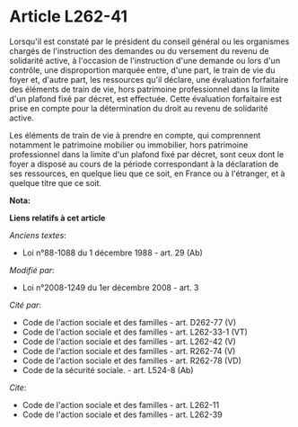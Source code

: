 # Article L262-41

Lorsqu'il est constaté par le président du conseil général ou les organismes chargés de l'instruction des demandes ou du
versement du revenu de solidarité active, à l'occasion de l'instruction d'une demande ou lors d'un contrôle, une
disproportion marquée entre, d'une part, le train de vie du foyer et, d'autre part, les ressources qu'il déclare, une
évaluation forfaitaire des éléments de train de vie, hors patrimoine professionnel dans la limite d'un plafond fixé par
décret, est effectuée. Cette évaluation forfaitaire est prise en compte pour la détermination du droit au revenu de
solidarité active. 

Les éléments de train de vie à prendre en compte, qui comprennent notamment le patrimoine mobilier ou immobilier, hors
patrimoine professionnel dans la limite d'un plafond fixé par décret, sont ceux dont le foyer a disposé au cours de la
période correspondant à la déclaration de ses ressources, en quelque lieu que ce soit, en France ou à l'étranger, et à
quelque titre que ce soit.

**Nota:**



**Liens relatifs à cet article**

_Anciens textes_:

  - Loi n°88-1088 du 1 décembre 1988 - art. 29 (Ab)

_Modifié par_:

  - Loi n°2008-1249 du 1er décembre 2008 - art. 3

_Cité par_:

  - Code de l'action sociale et des familles - art. D262-77 (V)
  - Code de l'action sociale et des familles - art. L262-33-1 (VT)
  - Code de l'action sociale et des familles - art. L262-42 (V)
  - Code de l'action sociale et des familles - art. R262-74 (V)
  - Code de l'action sociale et des familles - art. R262-78 (VD)
  - Code de la sécurité sociale. - art. L524-8 (Ab)

_Cite_:

  - Code de l'action sociale et des familles - art. L262-11
  - Code de l'action sociale et des familles - art. L262-39
